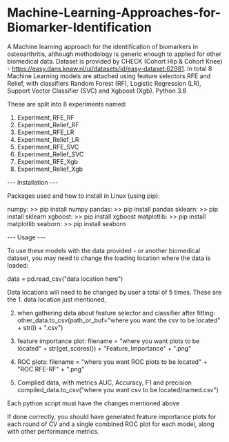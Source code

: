 # Machine-Learning-Approaches-for-Biomarker-Identification
A Machine learning approach for the identification of biomarkers in osteoarthritis, although methodology is generic enough to applied for other biomedical data. Dataset is provided by CHECK (Cohort Hip &amp; Cohort Knee) - https://easy.dans.knaw.nl/ui/datasets/id/easy-dataset:62981.  In total 8 Machine Learning models are attached using feature selectors RFE and Relief, with classifiers Random Forest (RF), Logistic Regression (LR), Support Vector Classifier (SVC) and Xgboost (Xgb). Python 3.8

These are split into 8 experiments named:

1. Experiment_RFE_RF
2. Experiment_Relief_RF
3. Experiment_RFE_LR
4. Experiment_Relief_LR
5. Experiment_RFE_SVC
6. Experiment_Relief_SVC
7. Experiment_RFE_Xgb
8. Experiment_Relief_Xgb


--- Installation ---

Packages used and how to install in Linux (using pip):

numpy: 
	>> pip install numpy
pandas:
	>> pip install pandas
sklearn:
	>>  pip install sklearn
xgboost:
	>>  pip install xgboost
matplotlib:
	>>  pip install matplotlib
seaborn:
	>>  pip install seaborn

--- Usage ---

To use these models with the data provided - or another biomedical dataset, you may need to change the loading location where the data is loaded:

data = pd.read_csv("data location here")

Data locations will need to be changed by user a total of 5 times. These are the 1. data location just mentioned,

2. when gathering data about feature selector and classifier after fitting:
other_data.to_csv(path_or_buf="where you want the csv to be located" + str(i) + ".csv")

3. feature importance plot:
filename = "where you want plots to be located" + str(get_scores()) + "Feature_Importance" + ".png"

4. ROC plots:
filename = "where you want ROC plots to be located" + "ROC RFE-RF" + ".png"

5. Complied data, with metrics AUC, Accuracy, F1 and precision
compiled_data.to_csv("where you want csv to be located/named.csv")

Each python script must have the changes mentioned above

If done correctly, you should have generated feature importance plots for each round of CV and a single combined ROC plot for each model, along with other performance metrics.     
